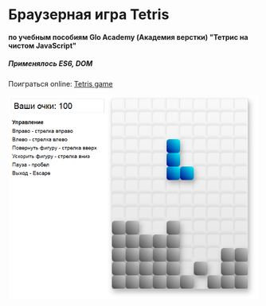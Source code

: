 # Браузерная игра Tetris

#### по учебным пособиям Glo Academy (Академия верстки) "Тетрис на чистом JavaScript"

##### Применялось ES6, DOM

Поиграться online: [Tetris game](https://ma1ex.github.io/Tetris-Game/)

![Screenshot](images/screenshot-tetris.png)

